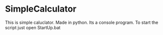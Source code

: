 # SimpleCalculator
This is simple caluclator. Made in python. Its a console program. To start the script just open StartUp.bat
